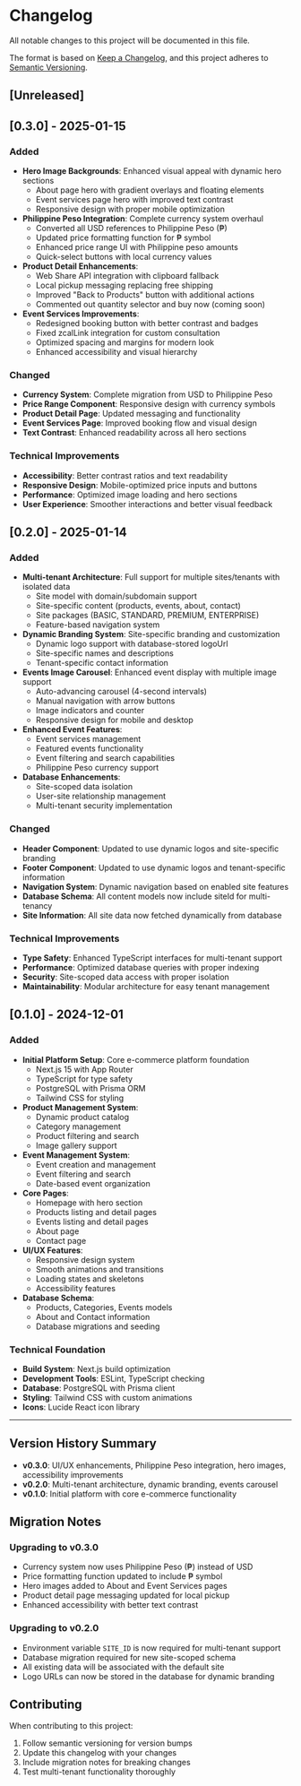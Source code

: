 # Changelog

All notable changes to this project will be documented in this file.

The format is based on [Keep a Changelog](https://keepachangelog.com/en/1.0.0/),
and this project adheres to [Semantic Versioning](https://semver.org/spec/v2.0.0.html).

## [Unreleased]

## [0.3.0] - 2025-01-15

### Added
- **Hero Image Backgrounds**: Enhanced visual appeal with dynamic hero sections
  - About page hero with gradient overlays and floating elements
  - Event services page hero with improved text contrast
  - Responsive design with proper mobile optimization
- **Philippine Peso Integration**: Complete currency system overhaul
  - Converted all USD references to Philippine Peso (₱)
  - Updated price formatting function for ₱ symbol
  - Enhanced price range UI with Philippine peso amounts
  - Quick-select buttons with local currency values
- **Product Detail Enhancements**:
  - Web Share API integration with clipboard fallback
  - Local pickup messaging replacing free shipping
  - Improved "Back to Products" button with additional actions
  - Commented out quantity selector and buy now (coming soon)
- **Event Services Improvements**:
  - Redesigned booking button with better contrast and badges
  - Fixed zcalLink integration for custom consultation
  - Optimized spacing and margins for modern look
  - Enhanced accessibility and visual hierarchy

### Changed
- **Currency System**: Complete migration from USD to Philippine Peso
- **Price Range Component**: Responsive design with currency symbols
- **Product Detail Page**: Updated messaging and functionality
- **Event Services Page**: Improved booking flow and visual design
- **Text Contrast**: Enhanced readability across all hero sections

### Technical Improvements
- **Accessibility**: Better contrast ratios and text readability
- **Responsive Design**: Mobile-optimized price inputs and buttons
- **Performance**: Optimized image loading and hero sections
- **User Experience**: Smoother interactions and better visual feedback

## [0.2.0] - 2025-01-14

### Added
- **Multi-tenant Architecture**: Full support for multiple sites/tenants with isolated data
  - Site model with domain/subdomain support
  - Site-specific content (products, events, about, contact)
  - Site packages (BASIC, STANDARD, PREMIUM, ENTERPRISE)
  - Feature-based navigation system
- **Dynamic Branding System**: Site-specific branding and customization
  - Dynamic logo support with database-stored logoUrl
  - Site-specific names and descriptions
  - Tenant-specific contact information
- **Events Image Carousel**: Enhanced event display with multiple image support
  - Auto-advancing carousel (4-second intervals)
  - Manual navigation with arrow buttons
  - Image indicators and counter
  - Responsive design for mobile and desktop
- **Enhanced Event Features**:
  - Event services management
  - Featured events functionality
  - Event filtering and search capabilities
  - Philippine Peso currency support
- **Database Enhancements**:
  - Site-scoped data isolation
  - User-site relationship management
  - Multi-tenant security implementation

### Changed
- **Header Component**: Updated to use dynamic logos and site-specific branding
- **Footer Component**: Updated to use dynamic logos and tenant-specific information
- **Navigation System**: Dynamic navigation based on enabled site features
- **Database Schema**: All content models now include siteId for multi-tenancy
- **Site Information**: All site data now fetched dynamically from database

### Technical Improvements
- **Type Safety**: Enhanced TypeScript interfaces for multi-tenant support
- **Performance**: Optimized database queries with proper indexing
- **Security**: Site-scoped data access with proper isolation
- **Maintainability**: Modular architecture for easy tenant management

## [0.1.0] - 2024-12-01

### Added
- **Initial Platform Setup**: Core e-commerce platform foundation
  - Next.js 15 with App Router
  - TypeScript for type safety
  - PostgreSQL with Prisma ORM
  - Tailwind CSS for styling
- **Product Management System**:
  - Dynamic product catalog
  - Category management
  - Product filtering and search
  - Image gallery support
- **Event Management System**:
  - Event creation and management
  - Event filtering and search
  - Date-based event organization
- **Core Pages**:
  - Homepage with hero section
  - Products listing and detail pages
  - Events listing and detail pages
  - About page
  - Contact page
- **UI/UX Features**:
  - Responsive design system
  - Smooth animations and transitions
  - Loading states and skeletons
  - Accessibility features
- **Database Schema**:
  - Products, Categories, Events models
  - About and Contact information
  - Database migrations and seeding

### Technical Foundation
- **Build System**: Next.js build optimization
- **Development Tools**: ESLint, TypeScript checking
- **Database**: PostgreSQL with Prisma client
- **Styling**: Tailwind CSS with custom animations
- **Icons**: Lucide React icon library

---

## Version History Summary

- **v0.3.0**: UI/UX enhancements, Philippine Peso integration, hero images, accessibility improvements
- **v0.2.0**: Multi-tenant architecture, dynamic branding, events carousel
- **v0.1.0**: Initial platform with core e-commerce functionality

## Migration Notes

### Upgrading to v0.3.0
- Currency system now uses Philippine Peso (₱) instead of USD
- Price formatting function updated to include ₱ symbol
- Hero images added to About and Event Services pages
- Product detail page messaging updated for local pickup
- Enhanced accessibility with better text contrast

### Upgrading to v0.2.0
- Environment variable `SITE_ID` is now required for multi-tenant support
- Database migration required for new site-scoped schema
- All existing data will be associated with the default site
- Logo URLs can now be stored in the database for dynamic branding

## Contributing

When contributing to this project:
1. Follow semantic versioning for version bumps
2. Update this changelog with your changes
3. Include migration notes for breaking changes
4. Test multi-tenant functionality thoroughly 